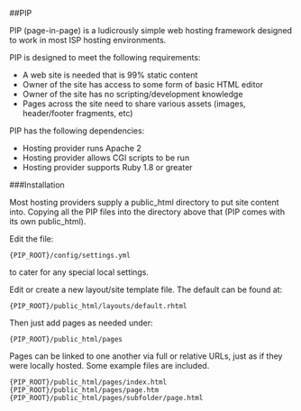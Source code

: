 
##PIP

PIP (page-in-page) is a ludicrously simple web hosting framework designed to work in most ISP hosting environments.

PIP is designed to meet the following requirements:   

*	A web site is needed that is 99% static content
*	Owner of the site has access to some form of basic HTML editor
*	Owner of the site has no scripting/development knowledge
*	Pages across the site need to share various assets (images, header/footer fragments, etc)

PIP has the following dependencies:   

*	Hosting provider runs Apache 2
*	Hosting provider allows CGI scripts to be run
*	Hosting provider supports Ruby 1.8 or greater

###Installation

Most hosting providers supply a public\_html directory to put site content into. Copying all the PIP files into the directory above that (PIP comes with its own public\_html).

Edit the file:

	{PIP_ROOT}/config/settings.yml   
	
to cater for any special local settings.

Edit or create a new layout/site template file. The default can be found at:

	{PIP_ROOT}/public_html/layouts/default.rhtml

Then just add pages as needed under:

	{PIP_ROOT}/public_html/pages

Pages can be linked to one another via full or relative URLs, just as if they were locally hosted. Some example files are included.

	{PIP_ROOT}/public_html/pages/index.html
	{PIP_ROOT}/public_html/pages/page.htm
	{PIP_ROOT}/public_html/pages/subfolder/page.html
